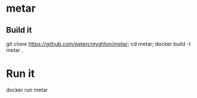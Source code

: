 # metar

## Build it

git clone https://github.com/petercreyghton/metar; cd metar; docker build -t metar .

# Run it

docker run metar
